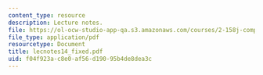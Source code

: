 ```yaml
---
content_type: resource
description: Lecture notes.
file: https://ol-ocw-studio-app-qa.s3.amazonaws.com/courses/2-158j-computational-geometry-spring-2003/f04f923ac8e0af56d19095b4de8dea3c_lecnotes14_fixed.pdf
file_type: application/pdf
resourcetype: Document
title: lecnotes14_fixed.pdf
uid: f04f923a-c8e0-af56-d190-95b4de8dea3c
---
```

